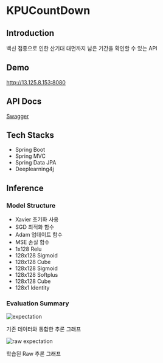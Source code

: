 # KPUCountDown

## Introduction

백신 접종으로 인한 산기대 대면까지 남은 기간을 확인할 수 있는 API

## Demo

http://13.125.8.153:8080

## API Docs

[Swagger](http://13.125.8.153:8080/swagger-ui/)

## Tech Stacks

* Spring Boot
* Spring MVC
* Spring Data JPA
* Deeplearning4j

## Inference

### Model Structure

* Xavier 초기화 사용
* SGD 최적화 함수
* Adam 업데이트 함수
* MSE 손실 함수
* 1x128 Relu
* 128x128 Sigmoid
* 128x128 Cube
* 128x128 Sigmoid
* 128x128 Softplus
* 128x128 Cube
* 128x1 Identity 

### Evaluation Summary

![expectation](https://user-images.githubusercontent.com/32592965/132117091-6a813d15-7c98-4590-841d-d0e3b5c2eef0.png)

기존 데이터와 통합한 추론 그래프

![raw expectation](https://user-images.githubusercontent.com/32592965/132117093-ec21032c-cdb9-4759-95fb-e1d1fc42ef8e.png)

학습된 Raw 추론 그래프
